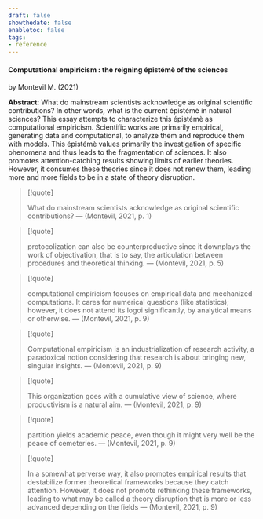 ```yaml
---
draft: false
showthedate: false
enabletoc: false
tags:
- reference
---
```


#### **Computational empiricism : the reigning épistémè of the sciences**     
by Montevil M. (2021)         

**Abstract**:  What do mainstream scientists acknowledge as original scientific contributions? In other words, what is the current épistémè in natural sciences? This essay attempts to characterize this épistémè as computational empiricism. Scientific works are primarily empirical, generating data and computational, to analyze them and reproduce them with models. This épistémè values primarily the investigation of specific phenomena and thus leads to the fragmentation of sciences. It also promotes attention-catching results showing limits of earlier theories. However, it consumes these theories since it does not renew them, leading more and more fields to be in a state of theory disruption.




> [!quote] 
>
>What do mainstream scientists acknowledge as original scientific contributions? —  (Montevil, 2021, p. 1) 

> [!quote] 
>
>protocolization can also be counterproductive since it downplays the work of objectivation, that is to say, the articulation between procedures and theoretical thinking. —  (Montevil, 2021, p. 5) 

> [!quote] 
>
>computational empiricism focuses on empirical data and mechanized computations. It cares for numerical questions (like statistics); however, it does not attend its logoi significantly, by analytical means or otherwise. —  (Montevil, 2021, p. 9) 

> [!quote] 
>
>Computational empiricism is an industrialization of research activity, a paradoxical notion considering that research is about bringing new, singular insights. —  (Montevil, 2021, p. 9) 

> [!quote] 
>
>This organization goes with a cumulative view of science, where productivism is a natural aim. —  (Montevil, 2021, p. 9) 

> [!quote] 
>
>partition yields academic peace, even though it might very well be the peace of cemeteries. —  (Montevil, 2021, p. 9) 

> [!quote] 
>
>In a somewhat perverse way, it also promotes empirical results that destabilize former theoretical frameworks because they catch attention. However, it does not promote rethinking these frameworks, leading to what may be called a theory disruption that is more or less advanced depending on the fields —  (Montevil, 2021, p. 9) 


